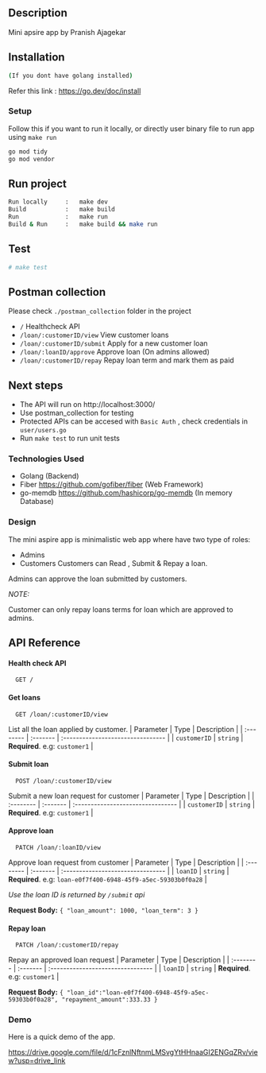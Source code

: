 ## Description

Mini apsire app by Pranish Ajagekar

## Installation

```bash
(If you dont have golang installed)
```
Refer this link : https://go.dev/doc/install

### Setup
Follow this if you want to run it locally, or directly user binary file to run app using
`make run`
```bash
go mod tidy
go mod vendor
```
## Run project

```bash
Run locally     :   make dev
Build           :   make build
Run             :   make run
Build & Run     :   make build && make run
```
## Test
```bash
# make test
```

## Postman collection
Please check ```./postman_collection``` folder in the project

- ```/``` Healthcheck API
- ```/loan/:customerID/view``` View customer loans  
- ```/loan/:customerID/submit``` Apply for a new customer loan  
- ```/loan/:loanID/approve``` Approve loan (On admins allowed)  
- ```/loan/:customerID/repay``` Repay loan term and mark them as paid

## Next steps
- The API will run on http://localhost:3000/
- Use postman_collection for testing
- Protected APIs can be accesed with ```Basic Auth``` , check credentials in ```user/users.go```
- Run ```make test``` to run unit tests

### Technologies Used
- Golang (Backend)
- Fiber https://github.com/gofiber/fiber (Web Framework)
- go-memdb https://github.com/hashicorp/go-memdb (In memory Database) 

### Design
The mini aspire app is minimalistic web app where have two type of roles:
- Admins
- Customers
Customers can Read , Submit & Repay a loan.

Admins can approve the loan submitted by customers.

*NOTE:*

Customer can only repay loans terms for loan which are approved to admins.



## API Reference

#### Health check API

```http
  GET /
```


#### Get loans

```http
  GET /loan/:customerID/view
```
List all the loan applied by customer.
| Parameter | Type     | Description                       |
| :-------- | :------- | :-------------------------------- |
| `customerID`      | `string` | **Required**. e.g: `customer1` |

#### Submit loan
```http
  POST /loan/:customerID/view
```
Submit a new loan request for customer
| Parameter | Type     | Description                       |
| :-------- | :------- | :-------------------------------- |
| `customerID`      | `string` | **Required**. e.g: `customer1` |

#### Approve loan
```http
  PATCH /loan/:loanID/view
```
Approve loan request from customer
| Parameter | Type     | Description                       |
| :-------- | :------- | :-------------------------------- |
| `loanID`      | `string` | **Required**. e.g: `loan-e0f7f400-6948-45f9-a5ec-59303b0f0a28` |

*Use the loan ID is returned by `/submit` api*

**Request Body:**
`
{
    "loan_amount": 1000,
    "loan_term": 3
}
`

#### Repay loan
```http
  PATCH /loan/:customerID/repay
```
Repay an approved loan request
| Parameter | Type     | Description                       |
| :-------- | :------- | :-------------------------------- |
| `loanID`      | `string` | **Required**. e.g: `customer1` |

**Request Body:**
`
{
    "loan_id":"loan-e0f7f400-6948-45f9-a5ec-59303b0f0a28",
    "repayment_amount":333.33
}
`

### Demo
Here is a quick demo of the app.

https://drive.google.com/file/d/1cFznlNftnmLMSvgYtHHnaaGI2ENGqZRv/view?usp=drive_link



